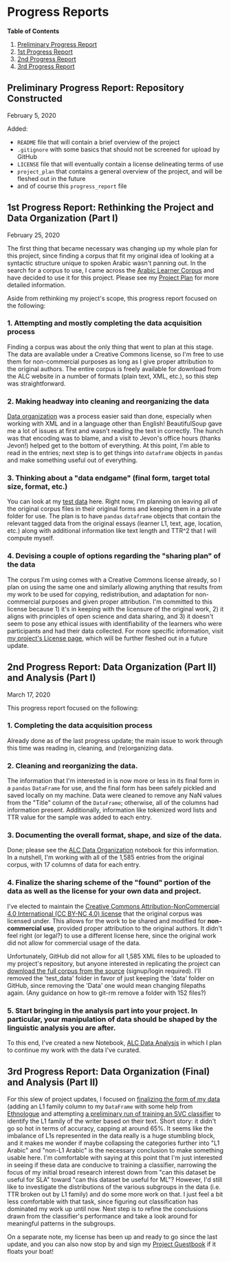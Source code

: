 # Progress Reports

**Table of Contents**
1. [Preliminary Progress Report](#prelim)
1. [1st Progress Report](#pr1)
1. [2nd Progress Report](#pr2)
1. [3rd Progress Report](#pr3)

## Preliminary Progress Report: Repository Constructed <a name="prelim"></a>
February 5, 2020

Added:
- `README` file that will contain a brief overview of the project
- `.gitignore` with some basics that should not be screened for upload by GitHub
- `LICENSE` file that will eventually contain a license delineating terms of use
- `project_plan` that contains a general overview of the project, and will be fleshed out in the future
- and of course this `progress_report` file

## 1st Progress Report: Rethinking the Project and Data Organization (Part I) <a name="pr1"></a>
February 25, 2020

The first thing that became necessary was changing up my whole plan for this project, since
finding a corpus that fit my original idea of looking at a syntactic structure unique to
spoken Arabic wasn't panning out. In the search for a corpus to use, I came across the
[Arabic Learner Corpus](https://www.arabiclearnercorpus.com/) and have decided to use it
for this project. Please see my [Project Plan](https://github.com/Data-Science-for-Linguists-2020/Arabic-Learner-Corpus-Considerations/blob/master/project_plan.md)
for more detailed information.

Aside from rethinking my project's scope, this progress report focused on the following:

### 1. Attempting and mostly completing the data acquisition process
Finding a corpus was about the only thing that went to plan at this stage. The data are available under a Creative Commons license,
so I'm free to use them for non-commercial purposes as long as I give proper attribution to the original authors. The entire corpus
is freely available for download from the ALC website in a number of formats (plain text, XML, etc.), so this step was straightforward.

### 2. Making headway into cleaning and reorganizing the data
[Data organization](https://github.com/Data-Science-for-Linguists-2020/Arabic-Learner-Corpus-Considerations/blob/master/data_analysis/ALC_Data_Organization.ipynb)
was a process easier said than done, especially when working with XML and in a language other than English! BeautifulSoup gave me a lot of issues at first 
and wasn't reading the text in correctly. The hunch was that encoding was to blame, and a visit to Jevon's office hours (thanks Jevon!) helped get to the
bottom of everything. At this point, I'm able to read in the entries; next step is to get things into `dataframe` objects in `pandas` and make something
useful out of everything.

### 3. Thinking about a "data endgame" (final form, target total size, format, etc.)
You can look at my [test data](https://github.com/Data-Science-for-Linguists-2020/Arabic-Learner-Corpus-Considerations/tree/master/test_data) here. Right
now, I'm planning on leaving all of the original corpus files in their original forms and keeping them in a private folder for use. The plan is to
have `pandas` `dataframe` objects that contain the relevant tagged data from the original essays (learner L1, text, age, location, etc.) along with
additional information like text length and TTR^2 that I will compute myself. 

### 4. Devising a couple of options regarding the "sharing plan" of the data
The corpus I'm using comes with a Creative Commons license already, so I plan on using the same one and similarly allowing
anything that results from my work to be used for copying, redistribution, and adaptation for non-commercial purposes and
given proper attribution. I'm committed to this license because 1) it's in keeping with the licensure of the original work,
2) it aligns with principles of open science and data sharing, and 3) it doesn't seem to pose any ethical issues with identifiability
of the learners who were participants and had their data collected. For more specific information, 
visit [my project's License page,](https://github.com/Data-Science-for-Linguists-2020/Arabic-Learner-Corpus-Considerations/blob/master/LICENSE.md)
which will be further fleshed out in a future update.

## 2nd Progress Report: Data Organization (Part II) and Analysis (Part I) <a name="pr2"></a>
March 17, 2020

This progress report focused on the following:

### 1. Completing the data acquisition process
Already done as of the last progress update; the main issue to work through this time was reading in, cleaning, and (re)organizing data.

### 2. Cleaning and reorganizing the data.
The information that I'm interested in is now more or less in its final form in a `pandas` `DataFrame` for use, and the final form 
has been safely pickled and saved locally on my machine. Data were cleaned to remove any NaN values from the "Title" column of the 
`DataFrame`; otherwise, all of the columns had information present. Additionally, information like tokenized word lists and TTR value
for the sample was added to each entry.

### 3. Documenting the overall format, shape, and size of the data.
Done; please see the [ALC Data Organization](https://github.com/Data-Science-for-Linguists-2020/Arabic-Learner-Corpus-Considerations/blob/master/Notebooks/ALC_Data_Organization.ipynb)
notebook for this information. In a nutshell, I'm working with all of the 1,585 entries from the original corpus, with 17 columns of data
for each entry.

### 4. Finalize the sharing scheme of the "found" portion of the data as well as the license for your own data and project.
I've elected to maintain the [Creative Commons Attribution-NonCommercial 4.0 International (CC BY-NC 4.0) license](https://creativecommons.org/licenses/by-nc/4.0/)
that the original corpus was licensed under. This allows for the work to be shared and modified for **non-commercial use**, provided proper 
attribution to the original authors. It didn't feel right (or legal?) to use a different license here, since the original work did not
allow for commercial usage of the data.

Unfortunately, GitHub did not allow for all 1,585 XML files to be uploaded to my project's repository, but anyone interested
in replicating the project can [download the full corpus from the source](https://www.arabiclearnercorpus.com/download-en)
(signup/login required). I'll removed the 'test_data' folder in favor of just keeping the 'data' folder on GitHub, since removing
the 'Data' one would mean changing filepaths again. (Any guidance on how to git-rm remove a folder with 152 files?)

### 5. Start bringing in the analysis part into your project. In particular, your manipulation of data should be shaped by the linguistic analysis you are after.
To this end, I've created a new Notebook, [ALC Data Analysis](https://github.com/Data-Science-for-Linguists-2020/Arabic-Learner-Corpus-Considerations/blob/master/Notebooks/ALC_Data_Analysis.ipynb)
in which I plan to continue my work with the data I've curated.

## 3rd Progress Report: Data Organization (Final) and Analysis (Part II) <a name="pr3"></a>
For this slew of project updates, I focused on [finalizing the form of my data](https://github.com/Data-Science-for-Linguists-2020/Arabic-Learner-Corpus-Considerations/blob/master/Notebooks/ALC_Data_Organization.ipynb)
(adding an L1 family column to my `DataFrame` with some help from [Ethnologue](www.ethnologue.com) and attempting [a preliminary run of training an SVC classifier](https://github.com/Data-Science-for-Linguists-2020/Arabic-Learner-Corpus-Considerations/blob/master/Notebooks/ALC_Data_Analysis.ipynb)
to identify the L1 family of the writer based on their text. Short story: it didn't go so hot in terms of accuracy, capping at around 65%. It
seems like the imbalance of L1s represented in the data really is a huge stumbling block, and it makes me wonder if maybe collapsing
the categories further into "L1 Arabic" and "non-L1 Arabic" is the necessary conclusion to make something usable here. I'm comfortable
with saying at this point that I'm just interested in seeing if these data are conducive to training a classifier, narrowing the focus
of my initial broad research interest down from "can this dataset be useful for SLA" toward "can this dataset be useful for ML"? However,
I'd still like to investigate the distributions of the various subgroups in the data (i.e. TTR broken out by L1 family) and do some more work
on that. I just feel a bit less comfortable with that task, since figuring out classification has dominated my work up until now. Next step
is to refine the conclusions drawn from the classifier's performance and take a look around for meaningful patterns in the subgroups.

On a separate note, my license has been up and ready to go since the last update, and you can also now stop by and sign my 
[Project Guestbook](https://github.com/Data-Science-for-Linguists-2020/Class-Plaza/blob/master/guestbooks/guestbook_anthony.md)
if it floats your boat!